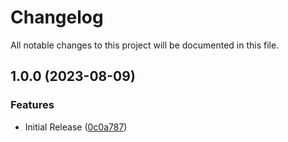 # Changelog

All notable changes to this project will be documented in this file.

## 1.0.0 (2023-08-09)


### Features

* Initial Release ([0c0a787](https://github.com/Redevaerk/terraform-azuread-application/commit/0c0a78717f31ff73e9d7c377a862c171faca8285))
